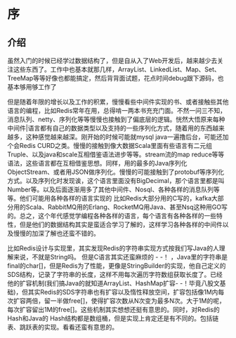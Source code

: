 # 序

## 介绍

虽然入门的时候已经学过数据结构了，但是自从入了Web开发后，越来越少去关注这些东西了。工作中也基本就那几样，ArrayList、LinkedList、Map、Set、TreeMap等等好像也都能搞定，然后背背面试题，花点时间debug跟下源码，也基本够用够工作了

但是随着年限的增长以及工作的积累，慢慢看些中间件实现的书、或者接触些其他语言的编程，比如Redis常年在用，总得啃一两本书充充门面。不然一问三不知，消息队列、netty、序列化等等慢慢也接触到了偏底层的逻辑。恍然大悟原来每种中间件|语言都有自己的数据类型以及支持的一些序列化方式，随着用的东西越来越多，这种感觉越来越深。刚开始的时候可能就mysql java一遍撸后台，可能还加个会Redis CURD之类。慢慢的接触到像大数据Scala里面有些语言有二元组Truple、以及java和scale互相借鉴语法进步等等。stream流的map reduce等等语法，这些语言都在互相借鉴思想。同样，用的最多的Java序列化ObjectStream、或者用JSON做序列化。慢慢的可能接触到了protobuf等序列化方式。以及序列化时发现诶，这个语言里面没有BigDecimal，那个语言里都是叫Number等。以及后面逐渐用多了其他中间件、Nosql、各种各样的消息队列等等。他们可能用各种各样的语言实现的 比如Redis大部分用的C写的，kafka大部分用的Scala、RabbitMQ用的Erlang、RocketMQ用Java、甚至Nsq这种用GO写的。总之，这个年代感觉学编程各种各样的语言，每个语言有各种各样的一些特性，但是他们的数据结构其实是蛮适合学习了解的，这样学习各种各样的中间件以及慢慢的加深了解也还蛮不错的。

比如Redis设计与实现里，其实发现Redis的字符串实现方式按我们写Java的人理解来说，不就是String吗。 但是C语言其实还蛮麻烦的 - -！ ，Java里的字符串是final的char[]，但是Redis为了性能，更像是StringBuilder的实现，他自己定义的SDS结构，记录了字符串的长度，这样不用每次遍历字符数组获取长度了。已经他的扩容机制(我们搞Java的就知道ArrayList、HashMap扩容- -！毕竟八股文基础)，但其实Redis的SDS字符串也有扩容以及惰性释放空间，扩容包括像1M内每次扩容两倍，留一半做free[]，使得扩容次数从N次变为最多N次。大于1M的呢，每次扩容留出1M的free[]。这些机制其实想想还挺有意思的。同时，对Redis的Hash和Java的 Hash结构都是数组桶，但是实现上肯定还是有不同的。包括链表、跳跃表的实现。看看还蛮有意思的。